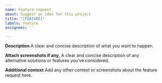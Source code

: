 ```yaml
---
name: Feature request
about: Suggest an idea for this project
title: "[FEATURE]"
labels: feature
assignees: ''

---
```


**Description**
A clear and concise description of what you want to happen.

**Attach screenshots if any,**
A clear and concise description of any alternative solutions or features you've considered.

**Additional context**
Add any other context or screenshots about the feature request here.

